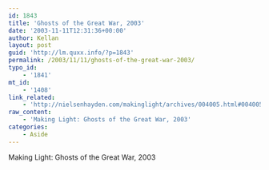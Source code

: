 ```yaml
---
id: 1843
title: 'Ghosts of the Great War, 2003'
date: '2003-11-11T12:31:36+00:00'
author: Kellan
layout: post
guid: 'http://lm.quxx.info/?p=1843'
permalink: /2003/11/11/ghosts-of-the-great-war-2003/
typo_id:
    - '1841'
mt_id:
    - '1408'
link_related:
    - 'http://nielsenhayden.com/makinglight/archives/004005.html#004005'
raw_content:
    - 'Making Light: Ghosts of the Great War, 2003'
categories:
    - Aside
---
```


Making Light: Ghosts of the Great War, 2003